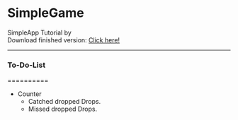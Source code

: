 SimpleGame
==========

SimpleApp Tutorial by <br>
Download finished version: <a href="https://github.com/Zimmerpforte/Drop/blob/master/jars/Drop.jar?raw=true">Click here!</a>
<hr>
<h3>To-Do-List</h3>
==========
<ul>
  <li>Counter
    <ul>
      <li>Catched dropped Drops.</li>
      <li>Missed dropped Drops.</li>
    </ul>
  </li>
</ul>
